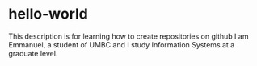 # hello-world
This description is for learning how to create repositories on github
I am Emmanuel, a student of UMBC and I study Information Systems at a graduate level.
